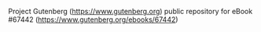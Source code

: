 Project Gutenberg (https://www.gutenberg.org) public repository for
eBook #67442 (https://www.gutenberg.org/ebooks/67442)
